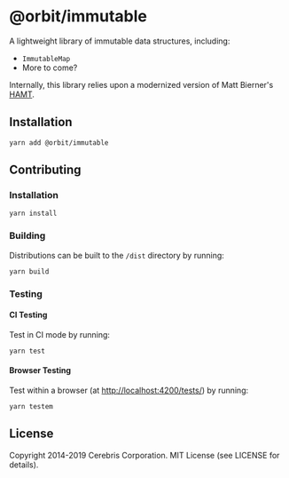 # @orbit/immutable

A lightweight library of immutable data structures, including:

- `ImmutableMap`
- More to come?

Internally, this library relies upon a modernized version of Matt Bierner's
[HAMT](https://github.com/mattbierner/hamt).

## Installation

```
yarn add @orbit/immutable
```

## Contributing

### Installation

```
yarn install
```

### Building

Distributions can be built to the `/dist` directory by running:

```
yarn build
```

### Testing

#### CI Testing

Test in CI mode by running:

```
yarn test
```

#### Browser Testing

Test within a browser
(at [http://localhost:4200/tests/](http://localhost:4200/tests/)) by running:

```
yarn testem
```

## License

Copyright 2014-2019 Cerebris Corporation. MIT License (see LICENSE for details).
